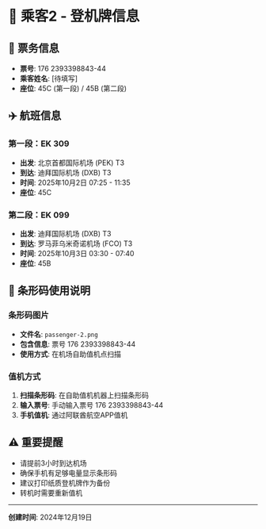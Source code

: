 # 👤 乘客2 - 登机牌信息

## 🎫 票务信息
- **票号**: 176 2393398843-44
- **乘客姓名**: [待填写]
- **座位**: 45C (第一段) / 45B (第二段)

## ✈️ 航班信息

### 第一段：EK 309
- **出发**: 北京首都国际机场 (PEK) T3
- **到达**: 迪拜国际机场 (DXB) T3
- **时间**: 2025年10月2日 07:25 - 11:35
- **座位**: 45C

### 第二段：EK 099
- **出发**: 迪拜国际机场 (DXB) T3
- **到达**: 罗马菲乌米奇诺机场 (FCO) T3
- **时间**: 2025年10月3日 03:30 - 07:40
- **座位**: 45B

## 📱 条形码使用说明

### 条形码图片
- **文件名**: `passenger-2.png`
- **包含信息**: 票号 176 2393398843-44
- **使用方式**: 在机场自助值机点扫描

### 值机方式
1. **扫描条形码**: 在自助值机机器上扫描条形码
2. **输入票号**: 手动输入票号 176 2393398843-44
3. **手机值机**: 通过阿联酋航空APP值机

## ⚠️ 重要提醒
- 请提前3小时到达机场
- 确保手机有足够电量显示条形码
- 建议打印纸质登机牌作为备份
- 转机时需要重新值机

---
**创建时间**: 2024年12月19日


